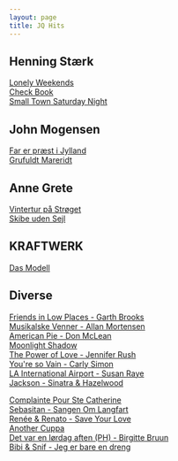 ```yaml
---
layout: page
title: JQ Hits
---
```


Henning Stærk
----
[Lonely Weekends](https://youtu.be/fKK7dkpeDqQ)  
[Check Book](https://youtu.be/bjNK1MYUquE)  
[Small Town Saturday Night](https://youtu.be/n7bd2MBfa2M)  

John Mogensen
----
[Far er præst i Jylland](https://youtu.be/C0gpflbHWFw)  
[Grufuldt Mareridt](https://youtu.be/PxYdeuqUU-k)  

Anne Grete
----
[Vintertur på Strøget](https://youtu.be/h9Fk3o9wSzU)  
[Skibe uden Sejl](https://youtu.be/HgIm4uKaXZU)  

KRAFTWERK
----
[Das Modell](https://youtu.be/o0iga1eNgvA)  

Diverse
----
[Friends in Low Places - Garth Brooks](https://youtu.be/p0_der_5hRM)  
[Musikalske Venner - Allan Mortensen](https://youtu.be/HauQSSE6_MQ)  
[American Pie - Don McLean](https://youtu.be/ngDJIjbAvz4)  
[Moonlight Shadow](https://youtu.be/e80qhyovOnA)  
[The Power of Love - Jennifer Rush](https://youtu.be/b_zHQ6kFuQ0)  
[You're so Vain - Carly Simon](https://youtu.be/cleCtBP0o5Y)  
[LA International Airport - Susan Raye](https://youtu.be/Aj8f30Iguw0)  
[Jackson - Sinatra & Hazelwood](https://youtu.be/rnkuRQ8tjIE)  

[Complainte Pour Ste Catherine](https://youtu.be/XP8S249NxtI)  
[Sebasitan - Sangen Om Langfart](https://youtu.be/gvCw45KzhTE)  
[Renée & Renato - Save Your Love](https://youtu.be/m7EnYrW0oQM)  
[Another Cuppa](https://youtu.be/J4MsW1s0fNE)  
[Det var en lørdag aften (PH) - Birgitte Bruun](https://www.youtube.com/watch?v=p4IewCYM7OA)  
[Bibi & Snif - Jeg er bare en dreng](https://www.youtube.com/watch?v=dTI2WbsNraU)  
